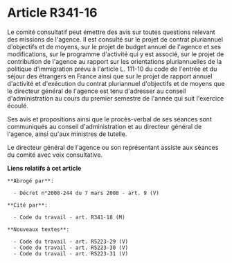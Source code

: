 # Article R341-16

Le comité consultatif peut émettre des avis sur toutes questions relevant des missions de l'agence. Il est consulté sur le
projet de contrat pluriannuel d'objectifs et de moyens, sur le projet de budget annuel de l'agence et ses modifications, sur
le programme d'activité qui y est associé, sur le projet de contribution de l'agence au rapport sur les orientations
pluriannuelles de la politique d'immigration prévu à l'article L. 111-10 du code de l'entrée et du séjour des étrangers en
France ainsi que sur le projet de rapport annuel d'activité et d'exécution du contrat pluriannuel d'objectifs et de moyens
que le directeur général de l'agence est tenu d'adresser au conseil d'administration au cours du premier semestre de l'année
qui suit l'exercice écoulé.

Ses avis et propositions ainsi que le procès-verbal de ses séances sont communiqués au conseil d'administration et au
directeur général de l'agence, ainsi qu'aux ministres de tutelle.

Le directeur général de l'agence ou son représentant assiste aux séances du comité avec voix consultative.

**Liens relatifs à cet article**

	**Abrogé par**:

	  - Décret n°2008-244 du 7 mars 2008 - art. 9 (V)

	**Cité par**:

	  - Code du travail - art. R341-18 (M)

	**Nouveaux textes**:

	  - Code du travail - art. R5223-29 (V)
	  - Code du travail - art. R5223-30 (V)
	  - Code du travail - art. R5223-31 (V)
